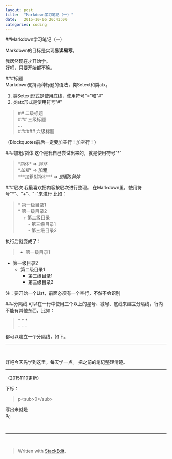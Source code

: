 ```yaml
---
layout: post
title:  "Markdown学习笔记（一）"
date:   2015-10-06 20:41:00
categories: coding
---
```


##Markdown学习笔记（一）  

Markdown的目标是实现**易读易写**。  

我居然现在才开始学。  
好吧，只要开始都不晚。  


###标题  
Markdown支持两种标题的语法，类Setext和类atx。  

1. 类Setext形式是使用底线，使用符号"="和"#"  
2. 类atx形式是使用符号"#"  

> \## 二级标题  
> \### 三级标题  
> ...  
> \###### 六级标题  

（Blockquotes前后一定要加空行！加空行！）

###加粗/斜体 
这个是我自己尝试出来的，就是使用符号"*"   

>\*斜体* => *斜体*  
>\**加粗** => **加粗**  
>\**\*加粗&斜体\*** => ***加粗&斜体***  

###层次
我最喜欢把内容按层次进行整理。
在Markdown里，使用符号"*"、"+"、"-"来进行
比如：  

> \* 第一级目录1  
> \* 第一级目录2  
> &nbsp;&nbsp;&nbsp;&nbsp;+ 第二级目录  
> &nbsp;&nbsp;&nbsp;&nbsp;&nbsp;&nbsp;&nbsp;&nbsp;- 第三级目录1  
> &nbsp;&nbsp;&nbsp;&nbsp;&nbsp;&nbsp;&nbsp;&nbsp;- 第三级目录2  

执行后就变成了：

> * 第一级目录1
 * 第一级目录2
	 + 第二级目录1
		 - 第三级目录1
		 - 第三级目录2

注：要开始一个List，前面必须有一个空行，不然不会识别

###分隔线
可以在一行中使用三个以上的星号、减号、底线来建立分隔线，行内不能有其他东西，比如：

> \* * *  
> \- - -

都可以建立一个分隔线，如下。

* * *

<br>

好吧今天先学到这里，每天学一点。
把之前的笔记整理清楚。

* * *
（20151110更新）

下标：  

> p\<sub\>0\</sub\>

写出来就是  
p<sub>0</sub>


<br>

* * * 

<br>

> Written with [StackEdit](https://stackedit.io/).


